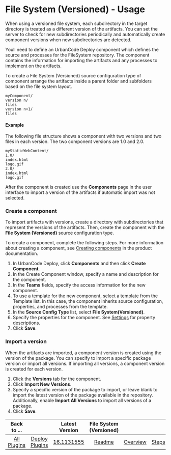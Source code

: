 
# File System (Versioned) - Usage


When using a versioned file system, each subdirectory in the target directory is treated as a different version of the artifacts. You can set the server to check for new subdirectories periodically and automatically create component versions when new subdirectories are detected.

Youll need to define an UrbanCode Deploy component which defines the source and processes for the FileSystem repository. The component contains the information for importing the artifacts and any processes to implement on the artifacts.

To create a File System (Versioned) source configuration type of component arrange the artifacts inside a parent folder and subfolders based on the file system layout.


```
myComponent/
version n/
files
version n+1/
files

```

#### Example

The following file structure shows a component with two versions and two files in each version. The two component versions are 1.0 and 2.0.


```
myStaticWebContent/
1.0/
index.html
logo.gif
2.0/
index.html
logo.gif

```

After the component is created use the **Components** page in the user interface to import a version of the artifacts if automatic import was not selected.


### Create a component




To import artifacts with versions, create a directory with subdirectories that represent the versions of the artifacts. Then, create the component with the **File System (Versioned)** source configuration type.

To create a component, complete the following steps. For more information about creating a component, see [Creating components](http://www-01.ibm.com/support/knowledgecenter/SS4GSP_7.0.2/com.ibm.udeploy.doc/topics/comp_create.html "Creating components") in the product documentation.

1. In UrbanCode Deploy, click **Components** and then click **Create Component**.
2. In the Create Component window, specify a name and description for the component.
3. In the **Teams** fields, specify the access information for the new component.
4. To use a template for the new component, select a template from the Template list. In this case, the component inherits source configuration, properties, and processes from the template.
5. In the **Source Config Type** list, select **File System(Versioned)**.
6. Specify the properties for the component. See [Settings](#steps) for property descriptions.
7. Click **Save**.

### Import a version

When the artifacts are imported, a component version is created using the version of the package. You can specify to import a specific package version or import all versions. If importing all versions, a component version is created for each version.

1. Click the **Versions** tab for the component.
2. Click **Import New Versions**.
3. Specify a specific version of the package to import, or leave blank to import the latest version of the package available in the repository. Additionally, enable **Import All Versions** to import all versions of a package.
4. Click **Save**.

|Back to ...||Latest Version|File System (Versioned) ||||
| :---: | :---: | :---: | :---: | :---: | :---: | :---: |
|[All Plugins](../../index.md)|[Deploy Plugins](../README.md)|[16.1131555](https://raw.githubusercontent.com/UrbanCode/IBM-UCD-PLUGINS/main/files/FileSystemVersionedSourceConfig/ucd-FileSystemVersionedSourceConfig-16.1131555.zip)|[Readme](README.md)|[Overview](overview.md)|[Steps](steps.md)|[Downloads](downloads.md)|
